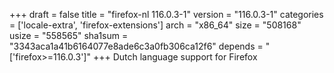 +++
draft = false
title = "firefox-nl 116.0.3-1"
version = "116.0.3-1"
categories = ['locale-extra', 'firefox-extensions']
arch = "x86_64"
size = "508168"
usize = "558565"
sha1sum = "3343aca1a41b6164077e8ade6c3a0fb306ca12f6"
depends = "['firefox>=116.0.3']"
+++
Dutch language support for Firefox